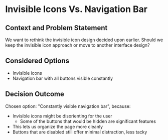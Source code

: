 # Invisible Icons Vs. Navigation Bar

## Context and Problem Statement

We want to rethink the invisible icon design decided upon earlier.
Should we keep the invisible icon approach or move to another interface design?

## Considered Options

* Invisible icons
* Navigation bar with all buttons visible constantly

## Decision Outcome

Chosen option: "Constantly visible navigation bar", because:
- Invisible icons might be disorienting for the user
  - Some of the buttons that would be hidden are significant features
- This lets us organize the page more cleanly
- Buttons that are disabled still offer minimal distraction, less tacky